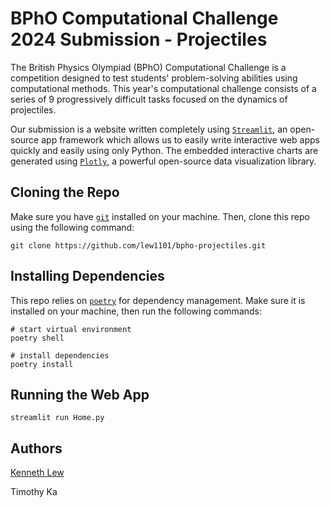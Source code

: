 # BPhO Computational Challenge 2024 Submission - Projectiles

The British Physics Olympiad (BPhO) Computational Challenge is a competition designed to test students' problem-solving abilities using computational methods. This year's computational challenge consists of a series of 9 progressively difficult tasks focused on the dynamics of projectiles.

Our submission is a website written completely using [`Streamlit`](https://streamlit.io/), an open-source app framework which allows us to easily write interactive web apps quickly and easily using only Python. The embedded interactive charts are generated using [`Plotly`](https://plotly.com/python/), a powerful open-source data visualization library.

## Cloning the Repo

Make sure you have [`git`](https://git-scm.com/) installed on your machine. Then, clone this repo using the following command:

```shell
git clone https://github.com/lew1101/bpho-projectiles.git
```

## Installing Dependencies

This repo relies on [`poetry`](https://python-poetry.org/) for dependency management. Make sure it is installed on your machine, then run the following commands:

```shell
# start virtual environment
poetry shell

# install dependencies
poetry install 
```

## Running the Web App

```shell
streamlit run Home.py
```

## Authors

[Kenneth Lew](https://github.com/lew1101)

Timothy Ka
